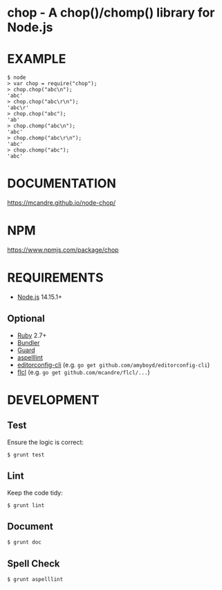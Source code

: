 # chop - A chop()/chomp() library for Node.js

# EXAMPLE

```console
$ node
> var chop = require("chop");
> chop.chop("abc\n");
'abc'
> chop.chop("abc\r\n");
'abc\r'
> chop.chop("abc");
'ab'
> chop.chomp("abc\n");
'abc'
> chop.chomp("abc\r\n");
'abc'
> chop.chomp("abc");
'abc'
```

# DOCUMENTATION

https://mcandre.github.io/node-chop/

# NPM

https://www.npmjs.com/package/chop

# REQUIREMENTS

* [Node.js](http://nodejs.org/) 14.15.1+

## Optional

* [Ruby](https://www.ruby-lang.org/) 2.7+
* [Bundler](http://bundler.io/)
* [Guard](http://guardgem.org/)
* [aspelllint](https://github.com/mcandre/aspelllint)
* [editorconfig-cli](https://github.com/amyboyd/editorconfig-cli) (e.g. `go get github.com/amyboyd/editorconfig-cli`)
* [flcl](https://github.com/mcandre/flcl) (e.g. `go get github.com/mcandre/flcl/...`)

# DEVELOPMENT

## Test

Ensure the logic is correct:

```console
$ grunt test
```

## Lint

Keep the code tidy:

```console
$ grunt lint
```

## Document

```console
$ grunt doc
```

## Spell Check

```
$ grunt aspelllint
```
